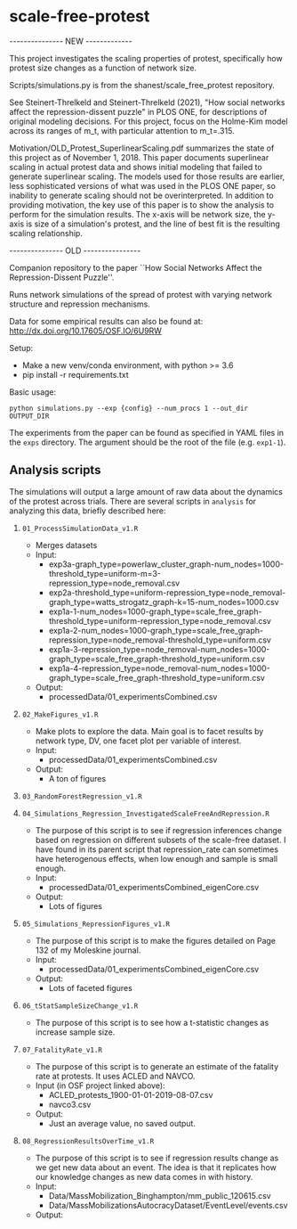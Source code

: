 # scale-free-protest


--------------- NEW -------------

This project investigates the scaling properties of protest, specifically how protest size changes as a function of network size.

Scripts/simulations.py is from the shanest/scale_free_protest repository.

See Steinert-Threlkeld and Steinert-Threlkeld (2021),  "How social networks affect the repression-dissent puzzle" in  PLOS ONE, for descriptions of original modeling decisions.  For this project, focus on the Holme-Kim model across its ranges of m_t, with particular attention to m_t=.315.

Motivation/OLD_Protest_SuperlinearScaling.pdf summarizes the state of this project as of November 1, 2018.  This paper documents superlinear scaling in actual protest data and shows initial modeling that failed to generate superlinear scaling.  The models used for those results are earlier, less sophisticated versions of what was used in the PLOS ONE paper, so inability to generate scaling should not be overinterpreted.  In addition to providing motivation, the key use of this paper is to show the analysis to perform for the simulation results.  The x-axis will be network size, the y-axis is size of a simulation's protest, and the line of best fit is the resulting scaling relationship.


--------------- OLD ----------------

Companion repository to the paper ``How Social Networks Affect the Repression-Dissent Puzzle''.

Runs network simulations of the spread of protest with varying network structure and repression mechanisms.

Data for some empirical results can also be found at: http://dx.doi.org/10.17605/OSF.IO/6U9RW

Setup:
* Make a new venv/conda environment, with python >= 3.6
* pip install -r requirements.txt

Basic usage:

```
python simulations.py --exp {config} --num_procs 1 --out_dir OUTPUT_DIR
```

The experiments from the paper can be found as specified in YAML files in the `exps` directory.  The argument should be the root of the file (e.g. `exp1-1`).


## Analysis scripts

The simulations will output a large amount of raw data about the dynamics of the protest across trials.  There are several scripts in `analysis` for analyzing this data, briefly described here:

1. `01_ProcessSimulationData_v1.R`
	- Merges datasets
	- Input:
		- exp3a-graph_type=powerlaw_cluster_graph-num_nodes=1000-threshold_type=uniform-m=3-repression_type=node_removal.csv
		- exp2a-threshold_type=uniform-repression_type=node_removal-graph_type=watts_strogatz_graph-k=15-num_nodes=1000.csv
		- exp1a-1-num_nodes=1000-graph_type=scale_free_graph-threshold_type=uniform-repression_type=node_removal.csv
		- exp1a-2-num_nodes=1000-graph_type=scale_free_graph-repression_type=node_removal-threshold_type=uniform.csv
		- exp1a-3-repression_type=node_removal-num_nodes=1000-graph_type=scale_free_graph-threshold_type=uniform.csv
		- exp1a-4-repression_type=node_removal-num_nodes=1000-graph_type=scale_free_graph-threshold_type=uniform.csv
	- Output:
		- processedData/01_experimentsCombined.csv

2. `02_MakeFigures_v1.R`
	- Make plots to explore the data.  Main goal is to facet results by network type, DV, one facet plot per variable of interest.
	- Input:
		- processedData/01_experimentsCombined.csv
	- Output:
		- A ton of figures

3. `03_RandomForestRegression_v1.R`

4. `04_Simulations_Regression_InvestigatedScaleFreeAndRepression.R`
	- The purpose of this script is to see if regression inferences change based on regression on different subsets of the scale-free dataset.  I have found in its parent script that repression_rate can sometimes have heterogenous effects, when low enough and sample is small enough.
	- Input:
		- processedData/01_experimentsCombined_eigenCore.csv
	- Output:
		- Lots of figures

5. `05_Simulations_RepressionFigures_v1.R`
	- The purpose of this script is to make the figures detailed on Page 132 of my Moleskine journal.
	- Input:
		- processedData/01_experimentsCombined_eigenCore.csv
	- Output:
		- Lots of faceted figures

6. `06_tStatSampleSizeChange_v1.R`
	- The purpose of this script is to see how a t-statistic changes as increase sample size.

7. `07_FatalityRate_v1.R`
	- The purpose of this script is to generate an estimate of the fatality rate at protests.  It uses ACLED and NAVCO.
	- Input (in OSF project linked above):
		- ACLED_protests_1900-01-01-2019-08-07.csv
		- navco3.csv
	- Output:
		- Just an average value, no saved output.

8. `08_RegressionResultsOverTime_v1.R`
	- The purpose of this script is to see if regression results change as we get new data about an event.  The idea is that it replicates how our knowledge changes as new data comes in with history.  
	- Input:
		- Data/MassMobilization_Binghampton/mm_public_120615.csv
		- Data/MassMobilizationsAutocracyDataset/EventLevel/events.csv
	- Output:
